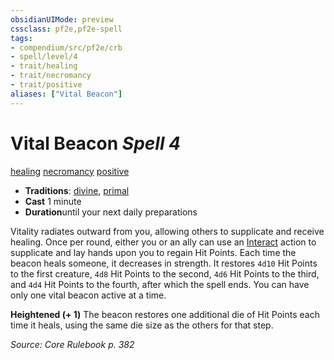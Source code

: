 ```yaml
---
obsidianUIMode: preview
cssclass: pf2e,pf2e-spell
tags:
- compendium/src/pf2e/crb
- spell/level/4
- trait/healing
- trait/necromancy
- trait/positive
aliases: ["Vital Beacon"]
---
```

# Vital Beacon *Spell 4*   
[healing](rules/traits/healing.md)  [necromancy](rules/traits/necromancy.md)  [positive](rules/traits/positive.md)  

- **Traditions**: [divine](rules/traits/divine.md), [primal](rules/traits/primal.md)
- **Cast** 1 minute 
- **Duration**until your next daily preparations

Vitality radiates outward from you, allowing others to supplicate and receive healing. Once per round, either you or an ally can use an [Interact](rules/actions/interact.md) action to supplicate and lay hands upon you to regain Hit Points. Each time the beacon heals someone, it decreases in strength. It restores `4d10` Hit Points to the first creature, `4d8` Hit Points to the second, `4d6` Hit Points to the third, and `4d4` Hit Points to the fourth, after which the spell ends. You can have only one vital beacon active at a time.

**Heightened (+ 1)** The beacon restores one additional die of Hit Points each time it heals, using the same die size as the others for that step.

*Source: Core Rulebook p. 382*